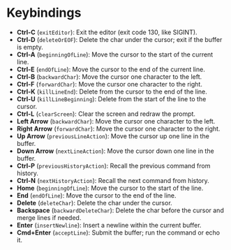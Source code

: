 # Keybindings

- **Ctrl-C** (`exitEditor`): Exit the editor (exit code 130, like SIGINT).
- **Ctrl-D** (`deleteOrEOF`): Delete the char under the cursor; exit if the
  buffer is empty.
- **Ctrl-A** (`beginningOfLine`): Move the cursor to the start of the current
  line.
- **Ctrl-E** (`endOfLine`): Move the cursor to the end of the current line.
- **Ctrl-B** (`backwardChar`): Move the cursor one character to the left.
- **Ctrl-F** (`forwardChar`): Move the cursor one character to the right.
- **Ctrl-K** (`killLineEnd`): Delete from the cursor to the end of the line.
- **Ctrl-U** (`killLineBeginning`): Delete from the start of the line to the
  cursor.
- **Ctrl-L** (`clearScreen`): Clear the screen and redraw the prompt.
- **Left Arrow** (`backwardChar`): Move the cursor one character to the left.
- **Right Arrow** (`forwardChar`): Move the cursor one character to the right.
- **Up Arrow** (`previousLineAction`): Move the cursor up one line in the
  buffer.
- **Down Arrow** (`nextLineAction`): Move the cursor down one line in the
  buffer.
- **Ctrl-P** (`previousHistoryAction`): Recall the previous command from
  history.
- **Ctrl-N** (`nextHistoryAction`): Recall the next command from history.
- **Home** (`beginningOfLine`): Move the cursor to the start of the line.
- **End** (`endOfLine`): Move the cursor to the end of the line.
- **Delete** (`deleteChar`): Delete the char under the cursor.
- **Backspace** (`backwardDeleteChar`): Delete the char before the cursor and
  merge lines if needed.
- **Enter** (`insertNewline`): Insert a newline within the current buffer.
- **Cmd+Enter** (`acceptLine`): Submit the buffer; run the command or echo it.

